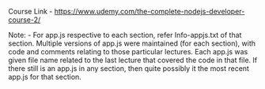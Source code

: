 Course Link - https://www.udemy.com/the-complete-nodejs-developer-course-2/

Note: - For app.js respective to each section, refer Info-appjs.txt of that section. Multiple versions of app.js were maintained (for each section), with code and comments relating to those particular lectures. Each app.js was given file name related to the last lecture that covered the code in that file. If there still is an app.js in any section, then quite possibly it the most recent app.js for that section.

